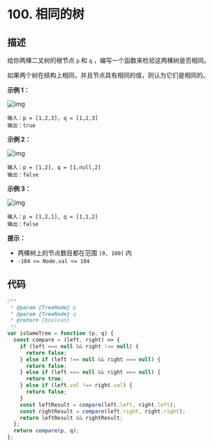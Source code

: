 # 100. 相同的树

## 描述

给你两棵二叉树的根节点 `p` 和 `q` ，编写一个函数来检验这两棵树是否相同。

如果两个树在结构上相同，并且节点具有相同的值，则认为它们是相同的。

 

**示例 1：**

![img](https://qiniucloud.qishilong.space/images/ex1.jpg)

```
输入：p = [1,2,3], q = [1,2,3]
输出：true
```

**示例 2：**

![img](https://qiniucloud.qishilong.space/images/ex2.jpg)

```
输入：p = [1,2], q = [1,null,2]
输出：false
```

**示例 3：**

![img](https://qiniucloud.qishilong.space/images/ex3.jpg)

```
输入：p = [1,2,1], q = [1,1,2]
输出：false
```

 

**提示：**

-   两棵树上的节点数目都在范围 `[0, 100]` 内
-   `-104 <= Node.val <= 104`

## 代码

```js
/**
 * @param {TreeNode} p
 * @param {TreeNode} q
 * @return {boolean}
 */
var isSameTree = function (p, q) {
  const compare = (left, right) => {
    if (left === null && right !== null) {
      return false;
    } else if (left !== null && right === null) {
      return false;
    } else if (left === null && right === null) {
      return true;
    } else if (left.val !== right.val) {
      return false;
    }
    const leftResult = compare(left.left, right.left);
    const rightResult = compare(left.right, right.right);
    return leftResult && rightResult;
  };
  return compare(p, q);
};
```

